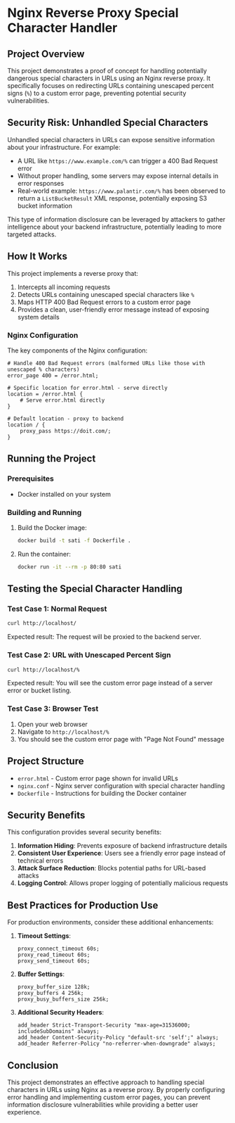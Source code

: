 # Nginx Reverse Proxy Special Character Handler

## Project Overview

This project demonstrates a proof of concept for handling potentially dangerous special characters in URLs using an Nginx reverse proxy. It specifically focuses on redirecting URLs containing unescaped percent signs (`%`) to a custom error page, preventing potential security vulnerabilities.

## Security Risk: Unhandled Special Characters

Unhandled special characters in URLs can expose sensitive information about your infrastructure. For example:

- A URL like `https://www.example.com/%` can trigger a 400 Bad Request error
- Without proper handling, some servers may expose internal details in error responses
- Real-world example: `https://www.palantir.com/%` has been observed to return a `ListBucketResult` XML response, potentially exposing S3 bucket information

This type of information disclosure can be leveraged by attackers to gather intelligence about your backend infrastructure, potentially leading to more targeted attacks.

## How It Works

This project implements a reverse proxy that:

1. Intercepts all incoming requests
2. Detects URLs containing unescaped special characters like `%`
3. Maps HTTP 400 Bad Request errors to a custom error page
4. Provides a clean, user-friendly error message instead of exposing system details

### Nginx Configuration

The key components of the Nginx configuration:

```nginx
# Handle 400 Bad Request errors (malformed URLs like those with unescaped % characters)
error_page 400 = /error.html;

# Specific location for error.html - serve directly
location = /error.html {
    # Serve error.html directly
}

# Default location - proxy to backend
location / {
    proxy_pass https://doit.com/;
}
```

## Running the Project

### Prerequisites

- Docker installed on your system

### Building and Running

1. Build the Docker image:
   ```bash
   docker build -t sati -f Dockerfile .
   ```

2. Run the container:
   ```bash
   docker run -it --rm -p 80:80 sati
   ```

## Testing the Special Character Handling

### Test Case 1: Normal Request
```bash
curl http://localhost/
```
Expected result: The request will be proxied to the backend server.

### Test Case 2: URL with Unescaped Percent Sign
```bash
curl http://localhost/%
```
Expected result: You will see the custom error page instead of a server error or bucket listing.

### Test Case 3: Browser Test
1. Open your web browser
2. Navigate to `http://localhost/%`
3. You should see the custom error page with "Page Not Found" message

## Project Structure

- `error.html` - Custom error page shown for invalid URLs
- `nginx.conf` - Nginx server configuration with special character handling
- `Dockerfile` - Instructions for building the Docker container

## Security Benefits

This configuration provides several security benefits:

1. **Information Hiding**: Prevents exposure of backend infrastructure details
2. **Consistent User Experience**: Users see a friendly error page instead of technical errors
3. **Attack Surface Reduction**: Blocks potential paths for URL-based attacks
4. **Logging Control**: Allows proper logging of potentially malicious requests

## Best Practices for Production Use

For production environments, consider these additional enhancements:

1. **Timeout Settings**:
   ```nginx
   proxy_connect_timeout 60s;
   proxy_read_timeout 60s;
   proxy_send_timeout 60s;
   ```

2. **Buffer Settings**:
   ```nginx
   proxy_buffer_size 128k;
   proxy_buffers 4 256k;
   proxy_busy_buffers_size 256k;
   ```

3. **Additional Security Headers**:
   ```nginx
   add_header Strict-Transport-Security "max-age=31536000; includeSubDomains" always;
   add_header Content-Security-Policy "default-src 'self';" always;
   add_header Referrer-Policy "no-referrer-when-downgrade" always;
   ```

## Conclusion

This project demonstrates an effective approach to handling special characters in URLs using Nginx as a reverse proxy. By properly configuring error handling and implementing custom error pages, you can prevent information disclosure vulnerabilities while providing a better user experience.